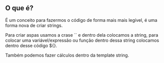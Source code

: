 ## O que é?

É um conceito para fazermos o código de forma mais mais legível, é uma forma nova de criar strings.

Para criar aspas usamos a crase `` e dentro dela colocamos a string, para colocar uma variável/expressão ou função dentro dessa string colocamos dentro desse código ${}.

Também podemos fazer cálculos dentro da template string.
